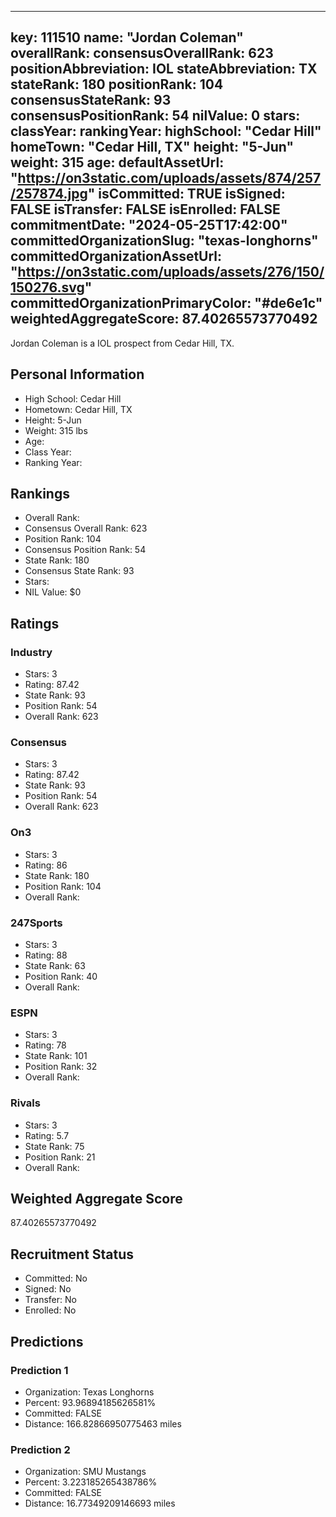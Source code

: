 ---
  key: 111510
  name: "Jordan Coleman"
  overallRank: 
  consensusOverallRank: 623
  positionAbbreviation: IOL
  stateAbbreviation: TX
  stateRank: 180
  positionRank: 104
  consensusStateRank: 93
  consensusPositionRank: 54
  nilValue: 0
  stars: 
  classYear: 
  rankingYear: 
  highSchool: "Cedar Hill"
  homeTown: "Cedar Hill, TX"
  height: "5-Jun"
  weight: 315
  age: 
  defaultAssetUrl: "https://on3static.com/uploads/assets/874/257/257874.jpg"
  isCommitted: TRUE
  isSigned: FALSE
  isTransfer: FALSE
  isEnrolled: FALSE
  commitmentDate: "2024-05-25T17:42:00"
  committedOrganizationSlug: "texas-longhorns"
  committedOrganizationAssetUrl: "https://on3static.com/uploads/assets/276/150/150276.svg"
  committedOrganizationPrimaryColor: "#de6e1c"
  weightedAggregateScore: 87.40265573770492
  ---
  
  Jordan Coleman is a IOL prospect from Cedar Hill, TX.
  
  ## Personal Information
  - High School: Cedar Hill
  - Hometown: Cedar Hill, TX
  - Height: 5-Jun
  - Weight: 315 lbs
  - Age: 
  - Class Year: 
  - Ranking Year: 
  
  ## Rankings
  - Overall Rank: 
  - Consensus Overall Rank: 623
  - Position Rank: 104
  - Consensus Position Rank: 54
  - State Rank: 180
  - Consensus State Rank: 93
  - Stars: 
  - NIL Value: $0
  
  ## Ratings
  
  ### Industry
  - Stars: 3
  - Rating: 87.42
  - State Rank: 93
  - Position Rank: 54
  - Overall Rank: 623
  
  ### Consensus
  - Stars: 3
  - Rating: 87.42
  - State Rank: 93
  - Position Rank: 54
  - Overall Rank: 623
  
  ### On3
  - Stars: 3
  - Rating: 86
  - State Rank: 180
  - Position Rank: 104
  - Overall Rank: 
  
  ### 247Sports
  - Stars: 3
  - Rating: 88
  - State Rank: 63
  - Position Rank: 40
  - Overall Rank: 
  
  ### ESPN
  - Stars: 3
  - Rating: 78
  - State Rank: 101
  - Position Rank: 32
  - Overall Rank: 
  
  ### Rivals
  - Stars: 3
  - Rating: 5.7
  - State Rank: 75
  - Position Rank: 21
  - Overall Rank: 
  
  ## Weighted Aggregate Score
  87.40265573770492
  
  ## Recruitment Status
  - Committed: No
  - Signed: No
  - Transfer: No
  - Enrolled: No
  
  
  
  ## Predictions
  
  ### Prediction 1
  - Organization: Texas Longhorns
  - Percent: 93.96894185626581%
  - Committed: FALSE
  - Distance: 166.82866950775463 miles
  
  ### Prediction 2
  - Organization: SMU Mustangs
  - Percent: 3.223185265438786%
  - Committed: FALSE
  - Distance: 16.77349209146693 miles
  